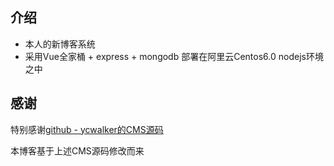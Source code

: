 ## 介绍
* 本人的新博客系统
* 采用Vue全家桶 + express + mongodb 部署在阿里云Centos6.0 nodejs环境之中

## 感谢
特别感谢[github - ycwalker的CMS源码](https://github.com/ycwalker/CMS-of-Blog)

本博客基于上述CMS源码修改而来
